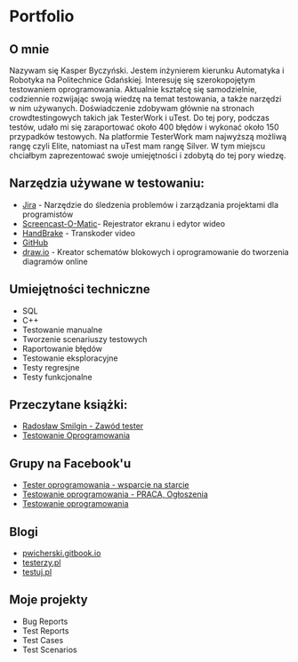 # Portfolio

## O mnie

Nazywam się Kasper Byczyński. Jestem inżynierem kierunku Automatyka i Robotyka na Politechnice Gdańskiej. Interesuję się szerokopojętym testowaniem oprogramowania. Aktualnie kształcę się samodzielnie, codziennie rozwijając swoją wiedzę na temat testowania, a także narzędzi w nim używanych. Doświadczenie zdobywam głównie na stronach crowdtestingowych takich jak TesterWork i uTest. Do tej pory, podczas testów, udało mi się zaraportować około 400 błędów i wykonać około 150 przypadków testowych. Na platformie TesterWork mam najwyższą możliwą rangę czyli Elite, natomiast na uTest mam rangę Silver. W tym miejscu chciałbym zaprezentować swoje umiejętności i zdobytą do tej pory wiedzę.


## Narzędzia używane w testowaniu:

* [Jira](https://www.atlassian.com/software/jira0) - Narzędzie do śledzenia problemów i zarządzania projektami dla programistów
* [Screencast-O-Matic](https://screencast-o-matic.com/)- Rejestrator ekranu i edytor wideo
* [HandBrake](https://handbrake.fr/) - Transkoder video
* [GitHub](https://github.com/)
* [draw.io](https://app.diagrams.net/) - Kreator schematów blokowych i oprogramowanie do tworzenia diagramów online



## Umiejętności techniczne

* SQL
* C++
* Testowanie manualne
* Tworzenie scenariuszy testowych
* Raportowanie błędów
* Testowanie eksploracyjne
* Testy regresjne
* Testy funkcjonalne

## Przeczytane książki:


* [Radosław Smilgin - Zawód tester](https://lubimyczytac.pl/ksiazka/291227/zawod-tester)
* [Testowanie Oprogramowania](https://pwicherski.gitbook.io)


## Grupy na Facebook'u

* [Tester oprogramowania - wsparcie na starcie](https://www.facebook.com/groups/testeroprogramowania/?ref=group_header)
* [Testowanie oprogramowania - PRACA, Ogłoszenia](https://www.facebook.com/groups/215557562210470/)
* [Testowanie oprogramowania](https://www.facebook.com/groups/TestowanieOprogramowania/)

## Blogi

* [pwicherski.gitbook.io](pwicherski.gitbook.io/)
* [testerzy.pl](http://testerzy.pl)
* [testuj.pl](http://testuj.pl)

## Moje projekty

* Bug Reports
* Test Reports
* Test Cases
* Test Scenarios
